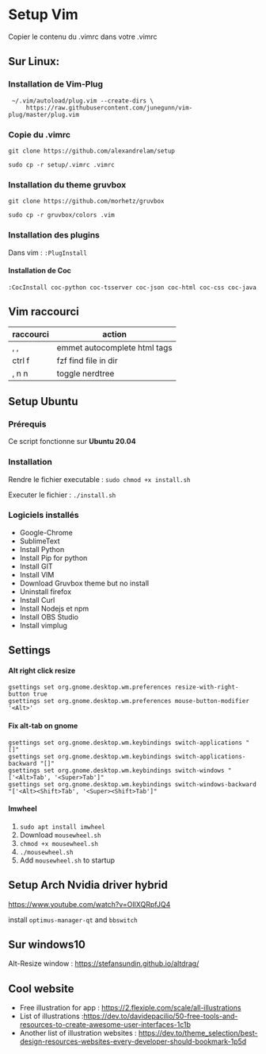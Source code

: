 # Setup Vim

Copier le contenu du .vimrc dans votre .vimrc

## Sur Linux:

### Installation de Vim-Plug

```
 ~/.vim/autoload/plug.vim --create-dirs \
     https://raw.githubusercontent.com/junegunn/vim-plug/master/plug.vim
```

### Copie du .vimrc

`git clone https://github.com/alexandrelam/setup`

`sudo cp -r setup/.vimrc .vimrc`

### Installation du theme gruvbox

`git clone https://github.com/morhetz/gruvbox`

`sudo cp -r gruvbox/colors .vim`

### Installation des plugins

Dans vim : `:PlugInstall`

#### Installation de Coc

`:CocInstall coc-python coc-tsserver coc-json coc-html coc-css coc-java`

## Vim raccourci

| raccourci | action                       |
| --------- | ---------------------------- |
| , ,       | emmet autocomplete html tags |
| ctrl f    | fzf find file in dir         |
| , n n     | toggle nerdtree              |

## Setup Ubuntu

### Prérequis

Ce script fonctionne sur **Ubuntu 20.04**

### Installation

Rendre le fichier executable : `sudo chmod +x install.sh`

Executer le fichier : `./install.sh`

### Logiciels installés

- Google-Chrome
- SublimeText
- Install Python
- Install Pip for python
- Install GIT
- Install VIM
- Download Gruvbox theme but no install
- Uninstall firefox
- Install Curl
- Install Nodejs et npm
- Install OBS Studio
- Install vimplug

## Settings

#### Alt right click resize

```
gsettings set org.gnome.desktop.wm.preferences resize-with-right-button true
gsettings set org.gnome.desktop.wm.preferences mouse-button-modifier '<Alt>'
```

#### Fix alt-tab on gnome

```
gsettings set org.gnome.desktop.wm.keybindings switch-applications "[]"
gsettings set org.gnome.desktop.wm.keybindings switch-applications-backward "[]"
gsettings set org.gnome.desktop.wm.keybindings switch-windows "['<Alt>Tab', '<Super>Tab']"
gsettings set org.gnome.desktop.wm.keybindings switch-windows-backward  "['<Alt><Shift>Tab', '<Super><Shift>Tab']"
```

#### Imwheel

1. `sudo apt install imwheel`
2. Download `mousewheel.sh`
3. `chmod +x mousewheel.sh`
4. `./mousewheel.sh`
5. Add `mousewheel.sh` to startup

## Setup Arch Nvidia driver hybrid

https://www.youtube.com/watch?v=OlIXQRpfJQ4

install `optimus-manager-qt` and `bbswitch`


## Sur windows10

Alt-Resize window : https://stefansundin.github.io/altdrag/

## Cool website 

- Free illustration for app : https://2.flexiple.com/scale/all-illustrations
- List of illustrations :https://dev.to/davidepacilio/50-free-tools-and-resources-to-create-awesome-user-interfaces-1c1b
- Another list of illustration websites : https://dev.to/theme_selection/best-design-resources-websites-every-developer-should-bookmark-1p5d
